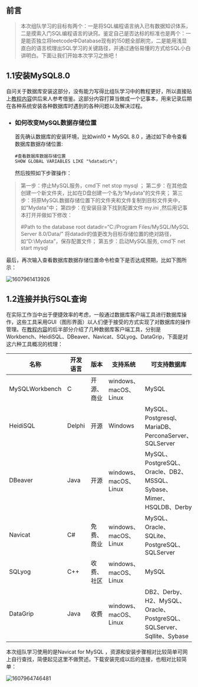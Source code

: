 ## 前言

> 本次组队学习的目标有两个：一是将SQL编程语言纳入已有数据知识体系，二是摸索入门SQL编程语言的诀窍。鉴定自己是否达标的标准也是两个：一是能否独立将leetcode中Database现有的150题全部刷完，二是能用浅显直白的语言梳理出SQL学习的关键路径，并通过通俗易懂的方式给SQL小白讲明白。下面让我们开始本次学习之旅吧！

## 1.1安装MySQL8.0

自问关于数据库安装这部分，没有能力写得比组队学习中的教程更好，所以直接贴上[教程内容](http://datawhale.club/t/topic/478)供后来人参考借鉴。这部分内容打算当做成一个记事本，用来记录后期在各种系统安装各种数据库时遇到的各种问题以及解决过程。

- ### 如何改变MySQL数据存储位置

  首先确认数据库的安装环境，比如win10 + MySQL 8.0 ，通过如下命令查看数据库数据存储位置:

  ```mysql
  #查看数据库数据存储位置
  SHOW GLOBAL VARIABLES LIKE "%datadir%";
  ```

  然后按照如下步骤操作：

> 第一步：停止MySQL服务，cmd下 net stop mysql ；
> 第二步：在其他盘创建一个新文件夹，比如在D盘创建一个名为“Mydata”的文件夹；
> 第三步：将原MySQL数据存储位置下的文件夹和文件复制到目标文件夹中，如“Mydata"中；
> 第四步：在安装目录下找到配置文件 my.ini ,然后用记事本打开并做如下修改：
>
> #Path to the database root
> datadir=“C:/Program Files/MySQL/MySQL Server 8.0/Data/”
> 将datadir的值更改为目标存储位置的绝对路径，如“D:\Mydata”，保存配置文件；
> 第五步：启动MySQL服务, cmd下 net start mysql

最后，再次输入查看数据库数据存储位置命令检查下是否达成预期，比如下图所示：

![1607961413926](D:\MYCODE\github\YeluAnalysis\编程学习\SQL\assets\1607961413926.png)

## 1.2连接并执行SQL查询

在实际工作当中出于便捷效率的考虑，一般通过数据库客户端工具进行数据库操作，这些工具采用GUI（图形界面）以人们便于接受的方式实现了对数据库的操作管理。在[教程内容](http://datawhale.club/t/topic/478)的后半部分介绍了几种数据库客户端工具，分别是Workbench、HeidiSQL、DBeaver、Navicat、SQLyog、DataGrip，下面是对这六种工具概况的梳理：

| 名称           | 开发语言 | 版本       | 支持系统              | 可支持数据库                                                 |
| -------------- | -------- | ---------- | --------------------- | ------------------------------------------------------------ |
| MySQLWorkbench | C        | 开源、商业 | windows、macOS、Linux | MySQL                                                        |
| HeidiSQL       | Delphi   | 开源       | Windows               | MySQL、Postgresql、MariaDB、PerconaServer、SQLServer         |
| DBeaver        | Java     | 开源       | windows、macOS、Linux | MySQL、PostgreSQL、Oracle、DB2、MSSQL、Sybase、Mimer、HSQLDB、Derby |
| Navicat        | C#       | 免费、商业 | windows、macOS、Linux | MySQL、Oracle、SQLite、PostgreSQL、SQLServer                 |
| SQLyog         | C++      | 收费、社区 | windows、macOS、Linux | MySQL                                                        |
| DataGrip       | Java     | 收费       | windows、macOS、Linux | DB2、Derby、H2、MySQL、Oracle、PostgreSQL、SQLServer、Sqllite、Sybase |

本次组队学习使用的是Navicat for MySQL ，资源和安装步骤相对比较简单可网上自行查找，简便起见这里不做赘述。下载安装完成以后的连接，也相对比较简单：

![1607964746481](D:\MYCODE\github\YeluAnalysis\编程学习\SQL\assets\1607964746481.png)

